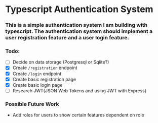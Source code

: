 # Typescript Authentication System

### This is a simple authentication system I am building with typescript. The authentication system should implement a user registration feature and a user login feature.


### Todo:
- [ ] Decide on data storage (Postgresql or Sqlite?)
- [x] Create `/registration` endpoint
- [x] Create `/login` endpoint
- [x] Create basic registration page
- [x] Create basic login page
- [ ]  Research JWT(JSON Web Tokens and using JWT with Express)

### Possible Future Work
- Add roles for users to show certain features dependent on role
